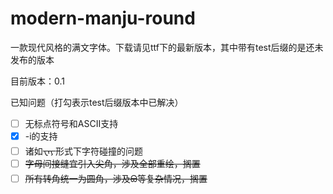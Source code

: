 # modern-manju-round
一款现代风格的满文字体。下载请见ttf下的最新版本，其中带有test后缀的是还未发布的版本

目前版本：0.1

已知问题（打勾表示test后缀版本中已解决）

- [ ]  无标点符号和ASCII支持
- [x]   -i的支持
- [ ]   诸如᠊ᠸᠠᠶ᠊形式下字符碰撞的问题
- [ ]   ~~字母间接缝宜引入尖角，涉及全部重绘，搁置~~
- [ ]   ~~所有转角统一为圆角，涉及ᠪᠣ等复杂情况，搁置~~
